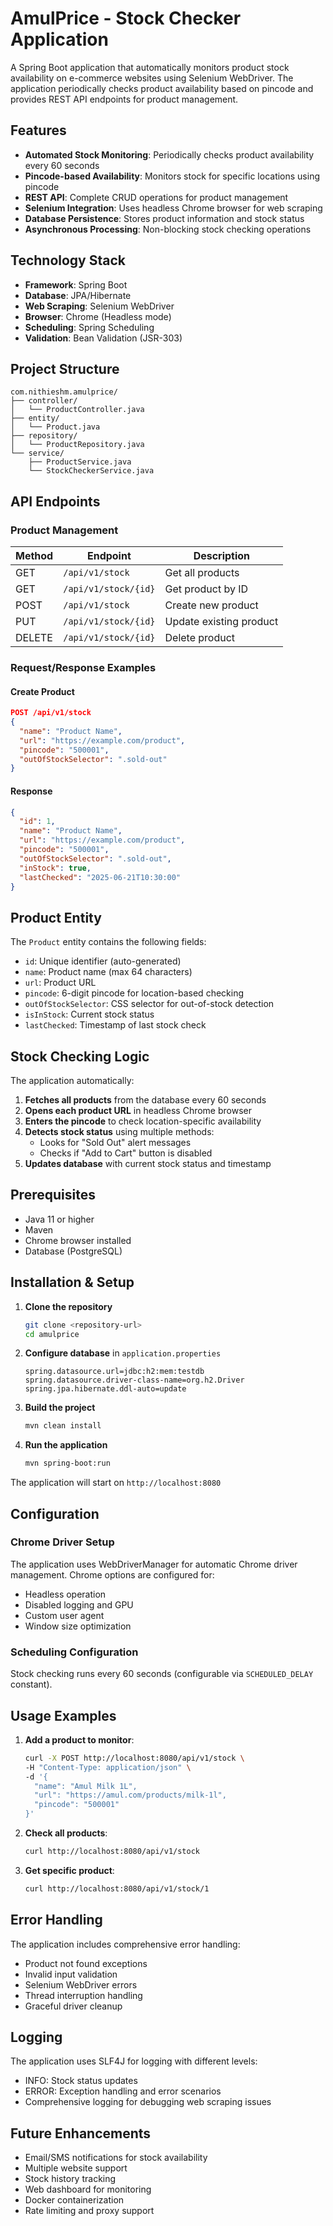 # AmulPrice - Stock Checker Application

A Spring Boot application that automatically monitors product stock availability on e-commerce websites using Selenium WebDriver. The application periodically checks product availability based on pincode and provides REST API endpoints for product management.

## Features

- **Automated Stock Monitoring**: Periodically checks product availability every 60 seconds
- **Pincode-based Availability**: Monitors stock for specific locations using pincode
- **REST API**: Complete CRUD operations for product management
- **Selenium Integration**: Uses headless Chrome browser for web scraping
- **Database Persistence**: Stores product information and stock status
- **Asynchronous Processing**: Non-blocking stock checking operations

## Technology Stack

- **Framework**: Spring Boot
- **Database**: JPA/Hibernate
- **Web Scraping**: Selenium WebDriver
- **Browser**: Chrome (Headless mode)
- **Scheduling**: Spring Scheduling
- **Validation**: Bean Validation (JSR-303)

## Project Structure

```
com.nithieshm.amulprice/
├── controller/
│   └── ProductController.java
├── entity/
│   └── Product.java
├── repository/
│   └── ProductRepository.java
└── service/
    ├── ProductService.java
    └── StockCheckerService.java
```

## API Endpoints

### Product Management

| Method | Endpoint | Description |
|--------|----------|-------------|
| GET | `/api/v1/stock` | Get all products |
| GET | `/api/v1/stock/{id}` | Get product by ID |
| POST | `/api/v1/stock` | Create new product |
| PUT | `/api/v1/stock/{id}` | Update existing product |
| DELETE | `/api/v1/stock/{id}` | Delete product |

### Request/Response Examples

#### Create Product
```json
POST /api/v1/stock
{
  "name": "Product Name",
  "url": "https://example.com/product",
  "pincode": "500001",
  "outOfStockSelector": ".sold-out"
}
```

#### Response
```json
{
  "id": 1,
  "name": "Product Name",
  "url": "https://example.com/product",
  "pincode": "500001",
  "outOfStockSelector": ".sold-out",
  "inStock": true,
  "lastChecked": "2025-06-21T10:30:00"
}
```

## Product Entity

The `Product` entity contains the following fields:

- `id`: Unique identifier (auto-generated)
- `name`: Product name (max 64 characters)
- `url`: Product URL
- `pincode`: 6-digit pincode for location-based checking
- `outOfStockSelector`: CSS selector for out-of-stock detection
- `isInStock`: Current stock status
- `lastChecked`: Timestamp of last stock check

## Stock Checking Logic

The application automatically:

1. **Fetches all products** from the database every 60 seconds
2. **Opens each product URL** in headless Chrome browser
3. **Enters the pincode** to check location-specific availability
4. **Detects stock status** using multiple methods:
    - Looks for "Sold Out" alert messages
    - Checks if "Add to Cart" button is disabled
5. **Updates database** with current stock status and timestamp

## Prerequisites

- Java 11 or higher
- Maven
- Chrome browser installed
- Database (PostgreSQL)

## Installation & Setup

1. **Clone the repository**
   ```bash
   git clone <repository-url>
   cd amulprice
   ```

2. **Configure database** in `application.properties`
   ```properties
   spring.datasource.url=jdbc:h2:mem:testdb
   spring.datasource.driver-class-name=org.h2.Driver
   spring.jpa.hibernate.ddl-auto=update
   ```

3. **Build the project**
   ```bash
   mvn clean install
   ```

4. **Run the application**
   ```bash
   mvn spring-boot:run
   ```

The application will start on `http://localhost:8080`

## Configuration

### Chrome Driver Setup
The application uses WebDriverManager for automatic Chrome driver management. Chrome options are configured for:
- Headless operation
- Disabled logging and GPU
- Custom user agent
- Window size optimization

### Scheduling Configuration
Stock checking runs every 60 seconds (configurable via `SCHEDULED_DELAY` constant).

## Usage Examples

1. **Add a product to monitor**:
   ```bash
   curl -X POST http://localhost:8080/api/v1/stock \
   -H "Content-Type: application/json" \
   -d '{
     "name": "Amul Milk 1L",
     "url": "https://amul.com/products/milk-1l",
     "pincode": "500001"
   }'
   ```

2. **Check all products**:
   ```bash
   curl http://localhost:8080/api/v1/stock
   ```

3. **Get specific product**:
   ```bash
   curl http://localhost:8080/api/v1/stock/1
   ```

## Error Handling

The application includes comprehensive error handling:
- Product not found exceptions
- Invalid input validation
- Selenium WebDriver errors
- Thread interruption handling
- Graceful driver cleanup

## Logging

The application uses SLF4J for logging with different levels:
- INFO: Stock status updates
- ERROR: Exception handling and error scenarios
- Comprehensive logging for debugging web scraping issues

## Future Enhancements

- Email/SMS notifications for stock availability
- Multiple website support
- Stock history tracking
- Web dashboard for monitoring
- Docker containerization
- Rate limiting and proxy support

